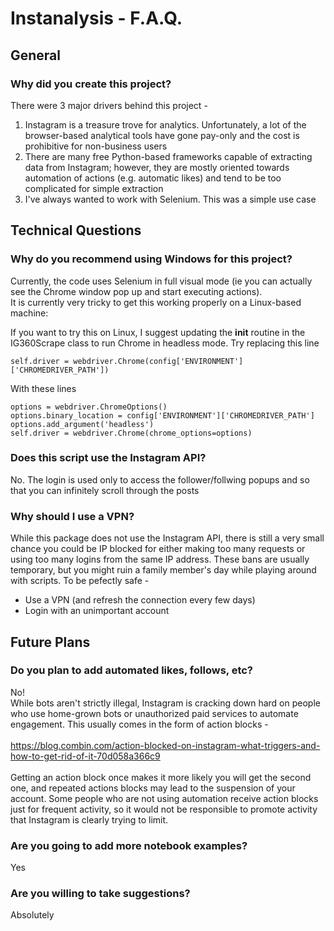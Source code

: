 # Instanalysis - F.A.Q.

## General

### Why did you create this project?
There were 3 major drivers behind this project -
<ol>
<li>Instagram is a treasure trove for analytics.  Unfortunately, a lot of the browser-based analytical tools have gone pay-only and the cost is prohibitive for non-business users</li>
<li>There are many free Python-based frameworks capable of extracting data from Instagram; however, they are mostly oriented towards automation of actions (e.g. automatic likes) and tend to be too complicated for simple extraction</li>
<li>I've always wanted to work with Selenium.  This was a simple use case</li>
</ol>

## Technical Questions

### Why do you recommend using Windows for this project?
Currently, the code uses Selenium in full visual mode (ie you can actually see the Chrome window pop up and start executing actions).  
It is currently very tricky to get this working properly on a Linux-based machine:

If you want to try this on Linux, I suggest updating the __init__ routine in the IG360Scrape class to run Chrome in headless mode.
Try replacing this line
```
self.driver = webdriver.Chrome(config['ENVIRONMENT']['CHROMEDRIVER_PATH'])
```
With these lines
```
options = webdriver.ChromeOptions()
options.binary_location = config['ENVIRONMENT']['CHROMEDRIVER_PATH']
options.add_argument('headless')
self.driver = webdriver.Chrome(chrome_options=options)
```

### Does this script use the Instagram API?
No.  The login is used only to access the follower/follwing popups and so that you can infinitely scroll through the posts

### Why should I use a VPN?
While this package does not use the Instagram API, there is still a very small chance you could be IP blocked for either making too many requests or using too many logins from the same IP address.  These bans are usually temporary, but you might ruin a family member's day while playing around with scripts.
To be pefectly safe -
<ul>
<li>Use a VPN (and refresh the connection every few days)</li>
<li>Login with an unimportant account</li>
</ul>


## Future Plans

### Do you plan to add automated likes, follows, etc?
No!<br>
While bots aren't strictly illegal, Instagram is cracking down hard on people who use home-grown bots or unauthorized paid services to automate engagement.  This usually comes in the form of action blocks -<br><br>
https://blog.combin.com/action-blocked-on-instagram-what-triggers-and-how-to-get-rid-of-it-70d058a366c9 <br><br>
Getting an action block once makes it more likely you will get the second one, and repeated actions blocks may lead to the suspension of your account.  Some people who are not using automation receive action blocks 
just for frequent activity, so it would not be responsible to promote activity that Instagram is clearly trying to limit.

### Are you going to add more notebook examples?
Yes

### Are you willing to take suggestions?
Absolutely

